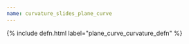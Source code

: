 ```yaml
---
name: curvature_slides_plane_curve
---
```


{% include defn.html label="plane_curve_curvature_defn" %}
